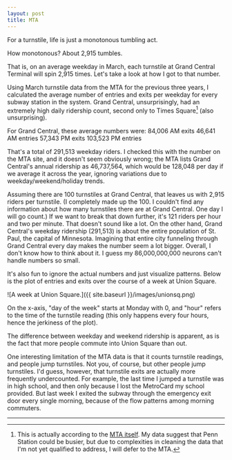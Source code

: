 ```yaml
---
layout: post
title: MTA
---
```


For a turnstile, life is just a monotonous tumbling act.

How monotonous? About 2,915 tumbles.

That is, on an average weekday in March, each turnstile at Grand Central Terminal will spin 2,915 times. Let's take a look at how I got to that number.

Using March turnstile data from the MTA for the previous three years, I calculated the average number of entries and exits per weekday for every subway station in the system. Grand Central, unsurprisingly, had an extremely high daily ridership count, second only to Times Square[^asterisk] (also unsurprising).

For Grand Central, these average numbers were:
84,006 AM exits
46,641 AM entries
57,343 PM exits
103,523 PM entries

That's a total of 291,513 weekday riders. I checked this with the number on the MTA site, and it doesn't seem obviously wrong; the MTA lists Grand Central's annual ridership as 46,737,564, which would be 128,048 per day if we average it across the year, ignoring variations due to weekday/weekend/holiday trends.

Assuming there are 100 turnstiles at Grand Central, that leaves us with 2,915 riders per turnstile. (I completely made up the 100. I couldn't find any information about how many turnstiles there are at Grand Central. One day I will go count.) If we want to break that down further, it's 121 riders per hour and two per minute. That doesn't sound like a lot. On the other hand, Grand Central's weekday ridership (291,513) is about the entire population of St. Paul, the capital of Minnesota. Imagining that entire city funneling through Grand Central every day makes the number seem a lot bigger. Overall, I don't know how to think about it. I guess my 86,000,000,000 neurons can't handle numbers so small.

It's also fun to ignore the actual numbers and just visualize patterns. Below is the plot of entries and exits over the course of a week at Union Square.

![A week at Union Square.]({{ site.baseurl }}/images/unionsq.png)

On the x-axis, "day of the week" starts at Monday with 0, and "hour" refers to the time of the turnstile reading (this only happens every four hours, hence the jerkiness of the plot).

The difference between weekday and weekend ridership is apparent, as is the fact that more people commute into Union Square than out.

One interesting limitation of the MTA data is that it counts turnstile readings, and people jump turnstiles. Not you, of course, but other people jump turnstiles. I'd guess, however, that turnstile exits are actually more frequently undercounted. For example, the last time I jumped a turnstile was in high school, and then only because I lost the MetroCard my school provided. But last week I exited the subway through the emergency exit door every single morning, because of the flow patterns among morning commuters.

---

[^asterisk]: This is actually according to the [MTA itself](http://web.mta.info/nyct/facts/ffsubway.htm). My data suggest that Penn Station could be busier, but due to complexities in cleaning the data that I'm not yet qualified to address, I will defer to the MTA.
